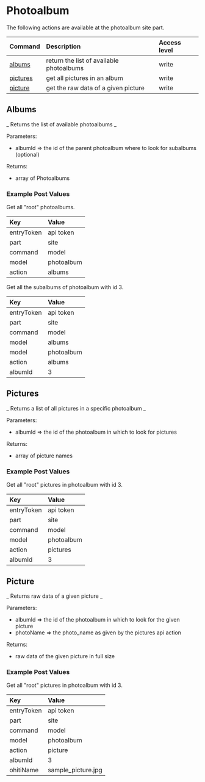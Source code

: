 Photoalbum
=====================
The following actions are available at the photoalbum site part.

| Command                            | Description                                    | Access level |
| :--------------------------------- |:---------------------------------------------- |:-------------|
| [albums](#albums)                  | return the list of available photoalbums       | write        |
| [pictures](pictures)               | get all pictures in an album                   | write        |
| [picture](#picture)               | get the raw data of a given picture            | write        |

## Albums ##
_  Returns the list of available photoalbums  _

Parameters:

- albumId => the id of the parent photoalbum where to look for subalbums (optional)

Returns:

- array of Photoalbums

### Example Post Values ###

Get all "root" photoalbums.

| Key                                | Value                                          |
| :--------------------------------- |:---------------------------------------------- |
| entryToken                              | api token                                      |
| part                               | site                                           |
| command                            | model                                          |
| model                              | photoalbum                                     |
| action                             | albums                                         |

Get all the subalbums of photoalbum with id 3.

| Key                                | Value                                          |
| :--------------------------------- |:---------------------------------------------- |
| entryToken                              | api token                                      |
| part                               | site                                           |
| command                            | model                                          |
| model                              | albums                                         |
| model                              | photoalbum                                     |
| action                             | albums                                         |
| albumId                            | 3                                              |

## Pictures ##
_  Returns a list of all pictures in a specific photoalbum  _

Parameters:

- albumId => the id of the photoalbum in which to look for pictures

Returns:

- array of picture names

### Example Post Values ###

Get all "root" pictures in photoalbum with id 3.

| Key                                | Value                                          |
| :--------------------------------- |:---------------------------------------------- |
| entryToken                              | api token                                      |
| part                               | site                                           |
| command                            | model                                          |
| model                              | photoalbum                                     |
| action                             | pictures                                       |
| albumId                            | 3                                              |

## Picture ##
_  Returns raw data of a given picture  _

Parameters:

- albumId => the id of the photoalbum in which to look for the given picture
- photoName => the photo_name as given by the pictures api action

Returns:

- raw data of the given picture in full size

### Example Post Values ###

Get all "root" pictures in photoalbum with id 3.

| Key                                | Value                                          |
| :--------------------------------- |:---------------------------------------------- |
| entryToken                              | api token                                      |
| part                               | site                                           |
| command                            | model                                          |
| model                              | photoalbum                                     |
| action                             | picture                                        |
| albumId                            | 3                                              |
| ohitiName                          | sample_picture.jpg                            |
